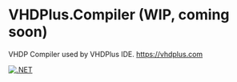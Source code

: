 # VHDPlus.Compiler (WIP, coming soon)

VHDP Compiler used by VHDPlus IDE.
https://vhdplus.com

[![.NET](https://github.com/VHDPlus/VHDPlus.Compiler/actions/workflows/dotnet.yml/badge.svg)](https://github.com/VHDPlus/VHDPlus.Compiler/actions/workflows/dotnet.yml)
